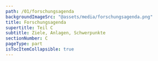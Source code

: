 ```yaml
---
path: /01/forschungsagenda
backgroundImageSrc: "@assets/media/forschungsagenda.png"
title: Forschungsagenda
supertitle: Teil C
subtitle: Ziele, Anlagen, Schwerpunkte
sectionNumber: C
pageType: part
isTocItemCollapsible: true
---
```


